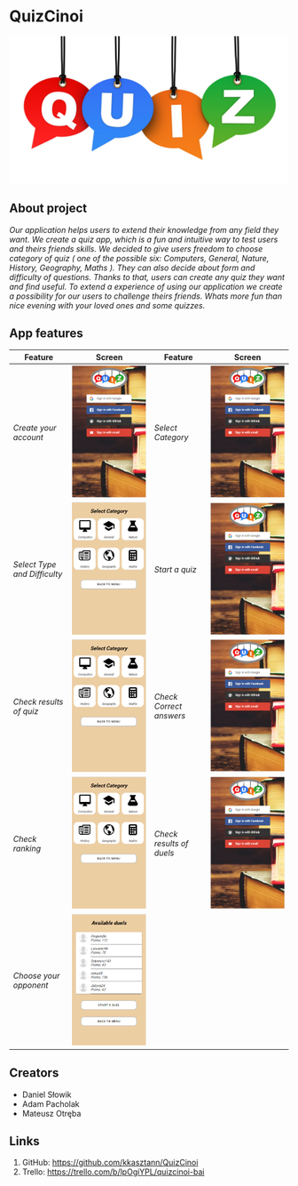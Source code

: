 

# QuizCinoi
![alt text](Prototyp/logo_app.png "logo")

## About project
*Our application helps users to extend their knowledge from any field they want. We create a quiz app, which is a fun and intuitive way to test users and theirs friends skills.
We decided to give users freedom to choose category of quiz ( one of the possible six: Computers, General, Nature, History, Geography, Maths ). They can also decide about form and difficulty of questions.
Thanks to that, users can create any quiz they want and find useful.
To extend a experience of using our application we create a possibility for our users to challenge theirs friends.
Whats more fun than nice evening with your loved ones and some quizzes.*

## App features

**Feature** | **Screen** | **Feature** | **Screen** 
------------ | ------------- | -------------| -------------
*Create your account* | ![alt text](Prototyp/login_app.PNG "login") | *Select Category* | ![alt text](Prototyp/login_app.PNG "login")
*Select Type and Difficulty* | ![alt text](Prototyp/categories_app.PNG "categories") | *Start a quiz* | ![alt text](Prototyp/login_app.PNG "login")
*Check results of quiz* | ![alt text](Prototyp/categories_app.PNG "categories") | *Check Correct answers* | ![alt text](Prototyp/login_app.PNG "login")
*Check ranking* | ![alt text](Prototyp/categories_app.PNG "categories") | *Check results of duels* | ![alt text](Prototyp/login_app.PNG "login")
*Choose your opponent* | ![alt text](Prototyp/available_app.PNG "available duel")

## Creators
* Daniel Słowik
* Adam Pacholak
* Mateusz Otręba

## Links
1. GitHub: https://github.com/kkasztann/QuizCinoi
2. Trello: https://trello.com/b/lpOgiYPL/quizcinoi-bai






